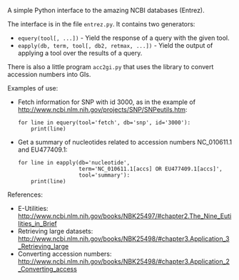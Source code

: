 A simple Python interface to the amazing NCBI databases (Entrez).

The interface is in the file ``entrez.py``. It contains two generators:

- ``equery(tool[, ...])`` - Yield the response of a query with the given tool.
- ``eapply(db, term, tool[, db2, retmax, ...])`` - Yield the output of
  applying a tool over the results of a query.

There is also a little program ``acc2gi.py`` that uses the library to
convert accession numbers into GIs.

Examples of use:

- Fetch information for SNP with id 3000, as in the example of
  http://www.ncbi.nlm.nih.gov/projects/SNP/SNPeutils.htm:

      for line in equery(tool='fetch', db='snp', id='3000'):
          print(line)

- Get a summary of nucleotides related to accession numbers
  NC_010611.1 and EU477409.1:

      for line in eapply(db='nucleotide',
                         term='NC_010611.1[accs] OR EU477409.1[accs]',
                         tool='summary'):
          print(line)

References:

- E-Utilities: http://www.ncbi.nlm.nih.gov/books/NBK25497/#chapter2.The_Nine_Eutilities_in_Brief
- Retrieving large datasets: http://www.ncbi.nlm.nih.gov/books/NBK25498/#chapter3.Application_3_Retrieving_large
- Converting accession numbers: http://www.ncbi.nlm.nih.gov/books/NBK25498/#chapter3.Application_2_Converting_access
